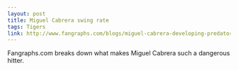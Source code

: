 ```yaml
---
layout: post
title: Miguel Cabrera swing rate
tags: Tigers
link: http://www.fangraphs.com/blogs/miguel-cabrera-developing-predator/
---
```


Fangraphs.com breaks down what makes Miguel Cabrera such a dangerous hitter.
